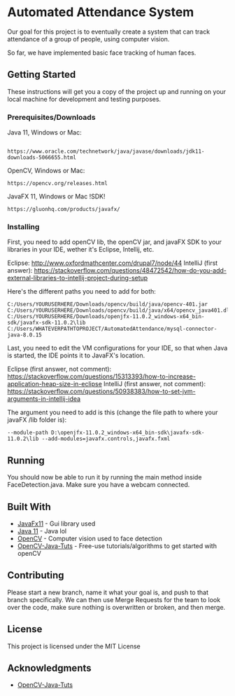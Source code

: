 # Automated Attendance System

Our goal for this project is to eventually create a system that can track attendance of a group of people, using computer vision.

So far, we have implemented basic face tracking of human faces.

## Getting Started

These instructions will get you a copy of the project up and running on your local machine for development and testing purposes.

### Prerequisites/Downloads

Java 11, Windows or Mac:
```

https://www.oracle.com/technetwork/java/javase/downloads/jdk11-downloads-5066655.html
```
OpenCV, Windows or Mac:

```
https://opencv.org/releases.html
```
JavaFX 11, Windows or Mac !SDK!
```
https://gluonhq.com/products/javafx/
```

### Installing

First, you need to add openCV lib, the openCV jar, and javaFX SDK to your libraries in your IDE, wether it's Eclipse, Intellij, etc.

Eclipse:
http://www.oxfordmathcenter.com/drupal7/node/44
IntelliJ (first answer):
https://stackoverflow.com/questions/48472542/how-do-you-add-external-libraries-to-intellij-project-during-setup

Here's the different paths you need to add for both:
```
C:/Users/YOURUSERHERE/Downloads/opencv/build/java/opencv-401.jar
C:/Users/YOURUSERHERE/Downloads/opencv/build/java/x64/opencv_java401.dll
C:/Users/YOURUSERHERE/Downloads/openjfx-11.0.2_windows-x64_bin-sdk/javafx-sdk-11.0.2\lib
C:/Users/WHATEVERPATHTOPROJECT/AutomatedAttendance/mysql-connector-java-8.0.15
```

Last, you need to edit the VM configurations for your IDE, so that when Java is started, the IDE points it to JavaFX's location.

Eclipse (first answer, not comment):
https://stackoverflow.com/questions/15313393/how-to-increase-application-heap-size-in-eclipse 
IntelliJ (first answer, not comment):
https://stackoverflow.com/questions/50938383/how-to-set-jvm-arguments-in-intellij-idea

The argument you need to add is this (change the file path to where your javaFX /lib folder is):
```
--module-path D:\openjfx-11.0.2_windows-x64_bin-sdk\javafx-sdk-11.0.2\lib --add-modules=javafx.controls,javafx.fxml
```

## Running
You should now be able to run it by running the main method inside FaceDetection.java. Make sure you have a webcam connected.

## Built With

* [JavaFx11](https://gluonhq.com/products/javafx/) - Gui library used
* [Java 11](https://www.oracle.com/technetwork/java/javase/downloads/jdk11-downloads-5066655.html/) - Java lol
* [OpenCV](https://opencv.org/releases.html) - Computer vision used to face detection
* [OpenCV-Java-Tuts](https://opencv-java-tutorials.readthedocs.io/en/latest/06-face-detection-and-tracking.html) - Free-use tutorials/algorithms to get started with openCV

## Contributing

Please start a new branch, name it what your goal is, and push to that branch specifically. We can then use Merge Requests for the team to look over the code, make sure nothing is overwritten or broken, and then merge.


## License

This project is licensed under the MIT License

## Acknowledgments

* [OpenCV-Java-Tuts](https://opencv-java-tutorials.readthedocs.io/en/latest/06-face-detection-and-tracking.html)


